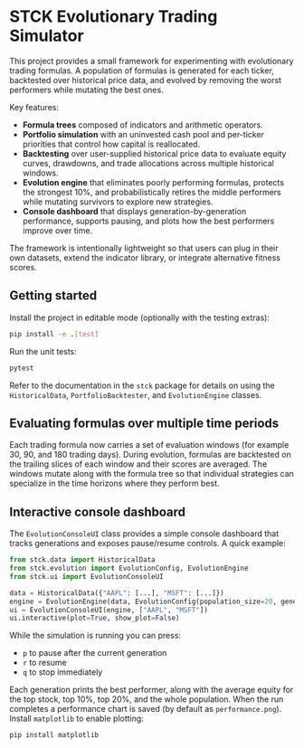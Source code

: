 # STCK Evolutionary Trading Simulator

This project provides a small framework for experimenting with evolutionary trading formulas. A population of formulas is generated for each ticker, backtested over historical price data, and evolved by removing the worst performers while mutating the best ones.

Key features:

- **Formula trees** composed of indicators and arithmetic operators.
- **Portfolio simulation** with an uninvested cash pool and per-ticker priorities that control how capital is reallocated.
- **Backtesting** over user-supplied historical price data to evaluate equity curves, drawdowns, and trade allocations across multiple historical windows.
- **Evolution engine** that eliminates poorly performing formulas, protects the strongest 10%, and probabilistically retires the middle performers while mutating survivors to explore new strategies.
- **Console dashboard** that displays generation-by-generation performance, supports pausing, and plots how the best performers improve over time.

The framework is intentionally lightweight so that users can plug in their own datasets, extend the indicator library, or integrate alternative fitness scores.

## Getting started

Install the project in editable mode (optionally with the testing extras):

```bash
pip install -e .[test]
```

Run the unit tests:

```bash
pytest
```

Refer to the documentation in the `stck` package for details on using the `HistoricalData`, `PortfolioBacktester`, and `EvolutionEngine` classes.

## Evaluating formulas over multiple time periods

Each trading formula now carries a set of evaluation windows (for example 30, 90, and 180 trading days). During evolution, formulas are backtested on the trailing slices of each window and their scores are averaged. The windows mutate along with the formula tree so that individual strategies can specialize in the time horizons where they perform best.

## Interactive console dashboard

The `EvolutionConsoleUI` class provides a simple console dashboard that tracks generations and exposes pause/resume controls. A quick example:

```python
from stck.data import HistoricalData
from stck.evolution import EvolutionConfig, EvolutionEngine
from stck.ui import EvolutionConsoleUI

data = HistoricalData({"AAPL": [...], "MSFT": [...]})
engine = EvolutionEngine(data, EvolutionConfig(population_size=20, generations=50))
ui = EvolutionConsoleUI(engine, ["AAPL", "MSFT"])
ui.interactive(plot=True, show_plot=False)
```

While the simulation is running you can press:

- `p` to pause after the current generation
- `r` to resume
- `q` to stop immediately

Each generation prints the best performer, along with the average equity for the top stock, top 10%, top 20%, and the whole population. When the run completes a performance chart is saved (by default as `performance.png`). Install `matplotlib` to enable plotting:

```bash
pip install matplotlib
```
